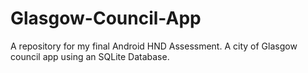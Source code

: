 # Glasgow-Council-App
A repository for my final Android HND Assessment. A city of Glasgow council app using an SQLite Database.
